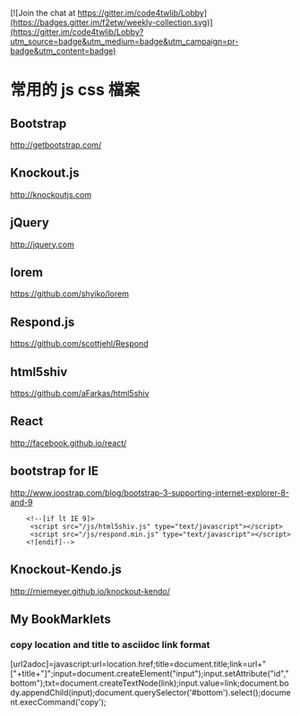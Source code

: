 [![Join the chat at https://gitter.im/code4twlib/Lobby](https://badges.gitter.im/f2etw/weekly-collection.svg)](https://gitter.im/code4twlib/Lobby?utm_source=badge&utm_medium=badge&utm_campaign=pr-badge&utm_content=badge)

# 常用的 js css 檔案

## Bootstrap
http://getbootstrap.com/

## Knockout.js
http://knockoutjs.com

## jQuery
http://jquery.com

## lorem
https://github.com/shyiko/lorem

## Respond.js
https://github.com/scottjehl/Respond

## html5shiv
https://github.com/aFarkas/html5shiv

## React
http://facebook.github.io/react/

## bootstrap for IE
http://www.joostrap.com/blog/bootstrap-3-supporting-internet-explorer-8-and-9

        <!--[if lt IE 9]>
         <script src="/js/html5shiv.js" type="text/javascript"></script>
         <script src="/js/respond.min.js" type="text/javascript"></script>
        <![endif]-->

## Knockout-Kendo.js
http://rniemeyer.github.io/knockout-kendo/

## My BookMarklets

### copy location and title to asciidoc link format
[url2adoc]=javascript:url=location.href;title=document.title;link=url+"["+title+"]";input=document.createElement("input");input.setAttribute("id","bottom");txt=document.createTextNode(link);input.value=link;document.body.appendChild(input);document.querySelector('#bottom').select();document.execCommand('copy');
